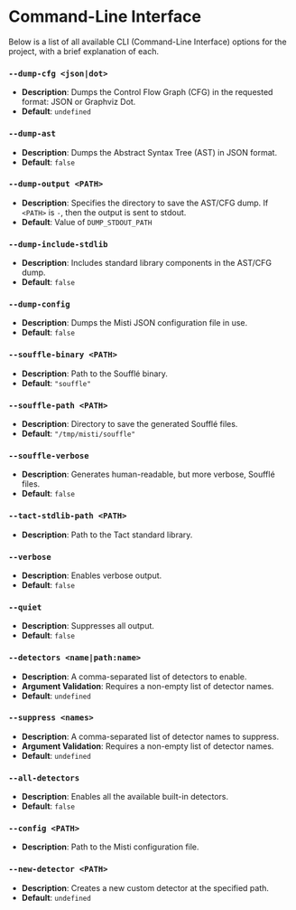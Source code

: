 # Command-Line Interface

Below is a list of all available CLI (Command-Line Interface) options for the project, with a brief explanation of each.

### `--dump-cfg <json|dot>`
- **Description**: Dumps the Control Flow Graph (CFG) in the requested format: JSON or Graphviz Dot.
- **Default**: `undefined`

### `--dump-ast`
- **Description**: Dumps the Abstract Syntax Tree (AST) in JSON format.
- **Default**: `false`

### `--dump-output <PATH>`
- **Description**: Specifies the directory to save the AST/CFG dump. If `<PATH>` is `-`, then the output is sent to stdout.
- **Default**: Value of `DUMP_STDOUT_PATH`

### `--dump-include-stdlib`
- **Description**: Includes standard library components in the AST/CFG dump.
- **Default**: `false`

### `--dump-config`
- **Description**: Dumps the Misti JSON configuration file in use.
- **Default**: `false`

### `--souffle-binary <PATH>`
- **Description**: Path to the Soufflé binary.
- **Default**: `"souffle"`

### `--souffle-path <PATH>`
- **Description**: Directory to save the generated Soufflé files.
- **Default**: `"/tmp/misti/souffle"`

### `--souffle-verbose`
- **Description**: Generates human-readable, but more verbose, Soufflé files.
- **Default**: `false`

### `--tact-stdlib-path <PATH>`
- **Description**: Path to the Tact standard library.

### `--verbose`
- **Description**: Enables verbose output.
- **Default**: `false`

### `--quiet`
- **Description**: Suppresses all output.
- **Default**: `false`

### `--detectors <name|path:name>`
- **Description**: A comma-separated list of detectors to enable.
- **Argument Validation**: Requires a non-empty list of detector names.
- **Default**: `undefined`

### `--suppress <names>`
- **Description**: A comma-separated list of detector names to suppress.
- **Argument Validation**: Requires a non-empty list of detector names.
- **Default**: `undefined`

### `--all-detectors`
- **Description**: Enables all the available built-in detectors.
- **Default**: `false`

### `--config <PATH>`
- **Description**: Path to the Misti configuration file.

### `--new-detector <PATH>`
- **Description**: Creates a new custom detector at the specified path.
- **Default**: `undefined`

